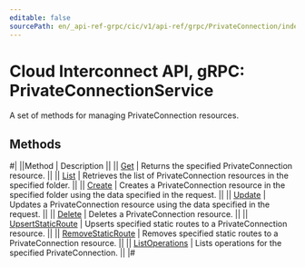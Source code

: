 ```yaml
---
editable: false
sourcePath: en/_api-ref-grpc/cic/v1/api-ref/grpc/PrivateConnection/index.md
---
```


# Cloud Interconnect API, gRPC: PrivateConnectionService

A set of methods for managing PrivateConnection resources.

## Methods

#|
||Method | Description ||
|| [Get](get.md) | Returns the specified PrivateConnection resource. ||
|| [List](list.md) | Retrieves the list of PrivateConnection resources in the specified folder. ||
|| [Create](create.md) | Creates a PrivateConnection resource in the specified folder using the data specified in the request. ||
|| [Update](update.md) | Updates a PrivateConnection resource using the data specified in the request. ||
|| [Delete](delete.md) | Deletes a PrivateConnection resource. ||
|| [UpsertStaticRoute](upsertStaticRoute.md) | Upserts specified static routes to a PrivateConnection resource. ||
|| [RemoveStaticRoute](removeStaticRoute.md) | Removes specified static routes to a PrivateConnection resource. ||
|| [ListOperations](listOperations.md) | Lists operations for the specified PrivateConnection. ||
|#